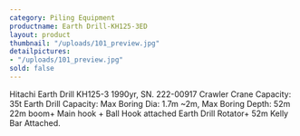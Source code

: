 ```yaml
---
category: Piling Equipment
productname: Earth Drill-KH125-3ED
layout: product
thumbnail: "/uploads/101_preview.jpg"
detailpictures:
- "/uploads/101_preview.jpg"
sold: false
---
```


Hitachi Earth Drill
KH125-3
1990yr, SN. 222-00917
Crawler Crane Capacity: 35t
Earth Drill Capacity: Max Boring Dia: 1.7m&nbsp;~2m, Max Boring Depth: 52m
22m boom+ Main hook + Ball Hook attached
Earth Drill Rotator+ 52m Kelly Bar Attached.&nbsp;


